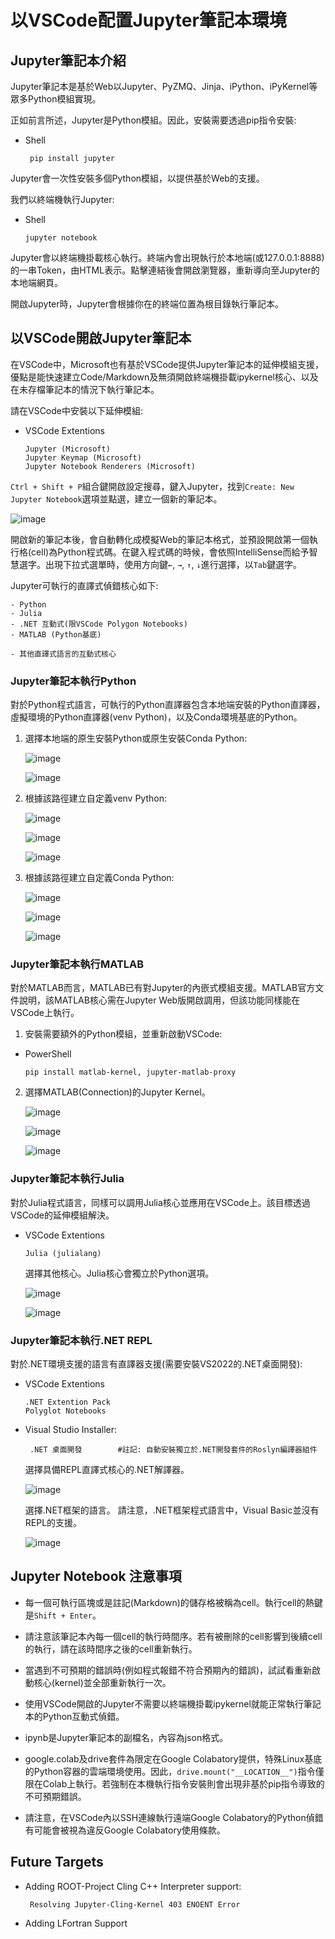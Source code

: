 # 以VSCode配置Jupyter筆記本環境

## Jupyter筆記本介紹

Jupyter筆記本是基於Web以Jupyter、PyZMQ、Jinja、iPython、iPyKernel等眾多Python模組實現。

正如前言所述，Jupyter是Python模組。因此，安裝需要透過pip指令安裝:
 - Shell
   ```
    pip install jupyter
   ```

Jupyter會一次性安裝多個Python模組，以提供基於Web的支援。

我們以終端機執行Jupyter:
 - Shell
   ```
   jupyter notebook
   ```

Jupyter會以終端機掛載核心執行。終端內會出現執行於本地端(或127.0.0.1:8888)的一串Token，由HTML表示。點擊連結後會開啟瀏覽器，重新導向至Jupyter的本地端網頁。

開啟Jupyter時，Jupyter會根據你在的終端位置為根目錄執行筆記本。

## 以VSCode開啟Jupyter筆記本

在VSCode中，Microsoft也有基於VSCode提供Jupyter筆記本的延伸模組支援，優點是能快速建立Code/Markdown及無須開啟終端機掛載ipykernel核心、以及在未存檔筆記本的情況下執行筆記本。

請在VSCode中安裝以下延伸模組:
 - VSCode Extentions
   ```
   Jupyter (Microsoft)
   Jupyter Keymap (Microsoft)
   Jupyter Notebook Renderers (Microsoft)
   ```

`Ctrl + Shift + P`組合鍵開啟設定搜尋，鍵入Jupyter，找到`Create: New Jupyter Notebook`選項並點選，建立一個新的筆記本。

  ![image](https://github.com/TaiXeflar/vscode_build_sample_repos/blob/main/Markdown%20Image/vscode_jupyter1.png)

開啟新的筆記本後，會自動轉化成模擬Web的筆記本格式，並預設開啟第一個執行格(cell)為Python程式碼。在鍵入程式碼的時候，會依照IntelliSense而給予智慧選字。出現下拉式選單時，使用方向鍵`←`, `→`, `↑`, `↓`進行選擇，以`Tab`鍵選字。
 
Jupyter可執行的直譯式偵錯核心如下:
  ```
  - Python
  - Julia
  - .NET 互動式(限VSCode Polygon Notebooks)
  - MATLAB (Python基底)

  - 其他直譯式語言的互動式核心
  ```

### Jupyter筆記本執行Python
對於Python程式語言，可執行的Python直譯器包含本地端安裝的Python直譯器，虛擬環境的Python直譯器(venv Python)，以及Conda環境基底的Python。

1. 選擇本地端的原生安裝Python或原生安裝Conda Python:

    ![image](https://github.com/TaiXeflar/vscode_build_sample_repos/blob/main/Markdown%20Image/vscode_jupyter2.png)

    ![image](https://github.com/TaiXeflar/vscode_build_sample_repos/blob/main/Markdown%20Image/vscode_jupyter3.png)

2. 根據該路徑建立自定義venv Python:

    ![image](https://github.com/TaiXeflar/vscode_build_sample_repos/blob/main/Markdown%20Image/vscode_jupyter4.png)

    ![image](https://github.com/TaiXeflar/vscode_build_sample_repos/blob/main/Markdown%20Image/vscode_jupyter5.png)

    ![image](https://github.com/TaiXeflar/vscode_build_sample_repos/blob/main/Markdown%20Image/vscode_jupyter6.png)

3. 根據該路徑建立自定義Conda Python:

    ![image](https://github.com/TaiXeflar/vscode_build_sample_repos/blob/main/Markdown%20Image/vscode_jupyter4.png)

    ![image](https://github.com/TaiXeflar/vscode_build_sample_repos/blob/main/Markdown%20Image/vscode_jupyter7.png)

    ![image](https://github.com/TaiXeflar/vscode_build_sample_repos/blob/main/Markdown%20Image/vscode_jupyter8.png)

### Jupyter筆記本執行MATLAB
對於MATLAB而言，MATLAB已有對Jupyter的內嵌式模組支援。MATLAB官方文件說明，該MATLAB核心需在Jupyter Web版開啟調用，但該功能同樣能在VSCode上執行。

1. 安裝需要額外的Python模組，並重新啟動VSCode:
 - PowerShell
   ```
   pip install matlab-kernel, jupyter-matlab-proxy
   ```
2. 選擇MATLAB(Connection)的Jupyter Kernel。

   ![image](https://github.com/TaiXeflar/vscode_build_sample_repos/blob/main/Markdown%20Image/vscode_jupyter9.png)

   ![image](https://github.com/TaiXeflar/vscode_build_sample_repos/blob/main/Markdown%20Image/vscode_jupyter10.png)

   ![image](https://github.com/TaiXeflar/vscode_build_sample_repos/blob/main/Markdown%20Image/vscode_jupyter11.png)

### Jupyter筆記本執行Julia

對於Julia程式語言，同樣可以調用Julia核心並應用在VSCode上。該目標透過VSCode的延伸模組解決。
 - VSCode Extentions
   ```
   Julia (julialang)
   ```
   選擇其他核心。Julia核心會獨立於Python選項。

    ![image](https://github.com/TaiXeflar/vscode_build_sample_repos/blob/main/Markdown%20Image/vscode_jupyter12.png)

    ![image](https://github.com/TaiXeflar/vscode_build_sample_repos/blob/main/Markdown%20Image/vscode_jupyter13.png)

### Jupyter筆記本執行.NET REPL
對於.NET環境支援的語言有直譯器支援(需要安裝VS2022的.NET桌面開發):
 - VSCode Extentions
   ```
   .NET Extention Pack
   Polyglot Notebooks
   ```

 - Visual Studio Installer:
   ```
    .NET 桌面開發        #註記: 自動安裝獨立於.NET開發套件的Roslyn編譯器組件 
   ```
   選擇具備REPL直譯式核心的.NET解譯器。

   ![image](https://github.com/TaiXeflar/vscode_build_sample_repos/blob/main/Markdown%20Image/vscode_jupyter14.png)

   選擇.NET框架的語言。 請注意，.NET框架程式語言中，Visual Basic並沒有REPL的支援。

   ![image](https://github.com/TaiXeflar/vscode_build_sample_repos/blob/main/Markdown%20Image/vscode_jupyter15.png)


## Jupyter Notebook 注意事項
 - 每一個可執行區塊或是註記(Markdown)的儲存格被稱為cell。執行cell的熱鍵是`Shift + Enter`。
 - 請注意該筆記本內每一個cell的執行時間序。若有被刪除的cell影響到後續cell的執行，請在該時間序之後的cell重新執行。
 - 當遇到不可預期的錯誤時(例如程式報錯不符合預期內的錯誤)，試試看重新啟動核心(kernel)並全部重新執行一次。
 - 使用VSCode開啟的Jupyter不需要以終端機掛載ipykernel就能正常執行筆記本的Python互動式偵錯。
 - ipynb是Jupyter筆記本的副檔名，內容為json格式。

 - google.colab及drive套件為限定在Google Colabatory提供，特殊Linux基底的Python容器的雲端環境使用。因此，`drive.mount("__LOCATION__")`指令僅限在Colab上執行。若強制在本機執行指令安裝則會出現非基於pip指令導致的不可預期錯誤。
 - 請注意，在VSCode內以SSH連線執行遠端Google Colabatory的Python偵錯有可能會被視為違反Google Colabatory使用條款。

 ## Future Targets
 - Adding ROOT-Project Cling C++ Interpreter support: 
    ```
     Resolving Jupyter-Cling-Kernel 403 ENOENT Error
    ```
 - Adding LFortran Support